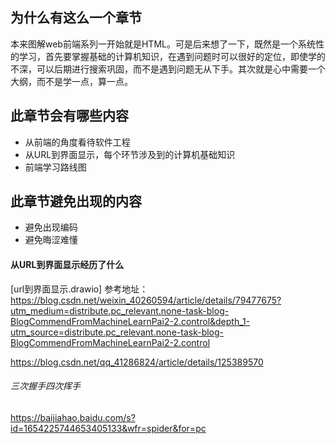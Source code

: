 ## 为什么有这么一个章节
本来图解web前端系列一开始就是HTML。可是后来想了一下，既然是一个系统性的学习，首先要掌握基础的计算机知识，在遇到问题时可以很好的定位，即使学的不深，可以后期进行搜索巩固，而不是遇到问题无从下手。其次就是心中需要一个大纲，而不是学一点，算一点。

## 此章节会有哪些内容
* 从前端的角度看待软件工程
* 从URL到界面显示，每个环节涉及到的计算机基础知识
* 前端学习路线图

## 此章节避免出现的内容
* 避免出现编码
* 避免晦涩难懂


#### 从URL到界面显示经历了什么
[url到界面显示.drawio]
参考地址：
https://blog.csdn.net/weixin_40260594/article/details/79477675?utm_medium=distribute.pc_relevant.none-task-blog-BlogCommendFromMachineLearnPai2-2.control&depth_1-utm_source=distribute.pc_relevant.none-task-blog-BlogCommendFromMachineLearnPai2-2.control

https://blog.csdn.net/qq_41286824/article/details/125389570

###### 三次握手四次挥手
https://baijiahao.baidu.com/s?id=1654225744653405133&wfr=spider&for=pc



